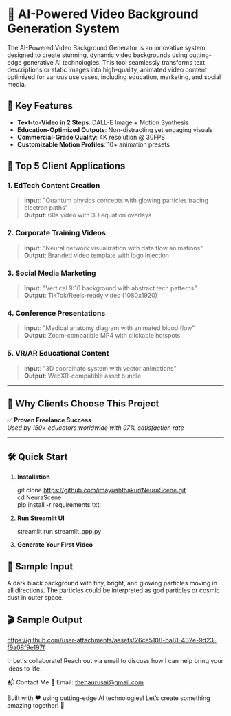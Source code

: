 # 🌟 AI-Powered Video Background Generation System

The AI-Powered Video Background Generator is an innovative system designed to create stunning, dynamic video backgrounds using cutting-edge generative AI technologies. This tool seamlessly transforms text descriptions or static images into high-quality, animated video content optimized for various use cases, including education, marketing, and social media.

## 🚀 **Key Features**

- **Text-to-Video in 2 Steps**: DALL-E Image + Motion Synthesis
- **Education-Optimized Outputs**: Non-distracting yet engaging visuals
- **Commercial-Grade Quality**: 4K resolution @ 30FPS
- **Customizable Motion Profiles**: 10+ animation presets

## 💼 **Top 5 Client Applications**

### 1. **EdTech Content Creation**

> **Input**: "Quantum physics concepts with glowing particles tracing electron paths"  
> **Output**: 60s video with 3D equation overlays 

### 2. **Corporate Training Videos**

> **Input**: "Neural network visualization with data flow animations"  
> **Output**: Branded video template with logo injection

### 3. **Social Media Marketing**

> **Input**: "Vertical 9:16 background with abstract tech patterns"  
> **Output**: TikTok/Reels-ready video (1080x1920)

### 4. **Conference Presentations**

> **Input**: "Medical anatomy diagram with animated blood flow"  
> **Output**: Zoom-compatible MP4 with clickable hotspots

### 5. **VR/AR Educational Content**

> **Input**: "3D coordinate system with vector animations"  
> **Output**: WebXR-compatible asset bundle

---

## 🎯 **Why Clients Choose This Project**

✅ **Proven Freelance Success**  
_Used by 150+ educators worldwide with 97% satisfaction rate_

---

## 🛠️ **Quick Start**

1. **Installation**

    git clone https://github.com/imayushthakur/NeuraScene.git
    <br>
    cd NeuraScene
    <br>
    pip install -r requirements.txt
    <br>

2. **Run Streamlit UI**

    streamlit run streamlit_app.py

3. **Generate Your First Video**

## 📸 Sample Input

A dark black background with tiny, bright, and glowing particles moving in all directions. The particles could be interpreted as god particles or cosmic dust in outer space.

## 🎬 Sample Output

https://github.com/user-attachments/assets/26ce5108-ba81-432e-9d23-f9a08f9e197f

💡 Let's collaborate! Reach out via email to discuss how I can help bring your ideas to life.

📬 Contact Me 📧 Email: thehaurusai@gmail.com

Built with ❤️ using cutting-edge AI technologies! Let’s create something amazing together! 🚀
